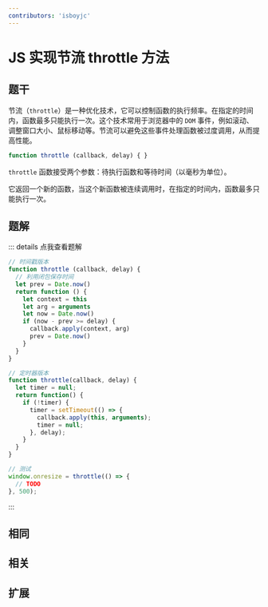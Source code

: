 ```yaml
---
contributors: 'isboyjc'
---
```


# JS 实现节流 throttle 方法


## 题干

节流（`throttle`）是一种优化技术，它可以控制函数的执行频率。在指定的时间内，函数最多只能执行一次。这个技术常用于浏览器中的 `DOM` 事件，例如滚动、调整窗口大小、鼠标移动等。节流可以避免这些事件处理函数被过度调用，从而提高性能。

```js
function throttle (callback, delay) { }
```

`throttle` 函数接受两个参数：待执行函数和等待时间（以毫秒为单位）。

它返回一个新的函数，当这个新函数被连续调用时，在指定的时间内，函数最多只能执行一次。




## 题解

::: details 点我查看题解

```js
// 时间戳版本
function throttle (callback, delay) {
  // 利用闭包保存时间
  let prev = Date.now()
  return function () {
    let context = this
    let arg = arguments
    let now = Date.now()
    if (now - prev >= delay) {
      callback.apply(context, arg)
      prev = Date.now()
    }
  }
}

// 定时器版本
function throttle(callback, delay) {
  let timer = null;
  return function() {
    if (!timer) {
      timer = setTimeout(() => {
        callback.apply(this, arguments);
        timer = null;
      }, delay);
    }
  }
}

// 测试
window.onresize = throttle(() => {
  // TODO
}, 500);
```

:::



## 相同


## 相关


## 扩展

